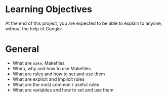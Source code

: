 # Learning Objectives
At the end of this project, you are expected to be able to explain to anyone, without the help of Google:

# General
 - What are `make`, Makefiles
 - When, why and how to use Makefiles
 - What are rules and how to set and use them
 - What are explicit and implicit rules
 - What are the most common / useful rules
 - What are variables and how to set and use them
